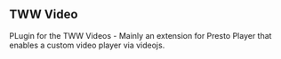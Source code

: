 ## TWW Video

PLugin for the TWW Videos - Mainly an extension for Presto Player that enables a custom video player via videojs.